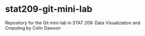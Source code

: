 # stat209-git-mini-lab
Repository for the Git mini-lab in STAT 209: Data Visualization and Cmputing by Colin Dawson
